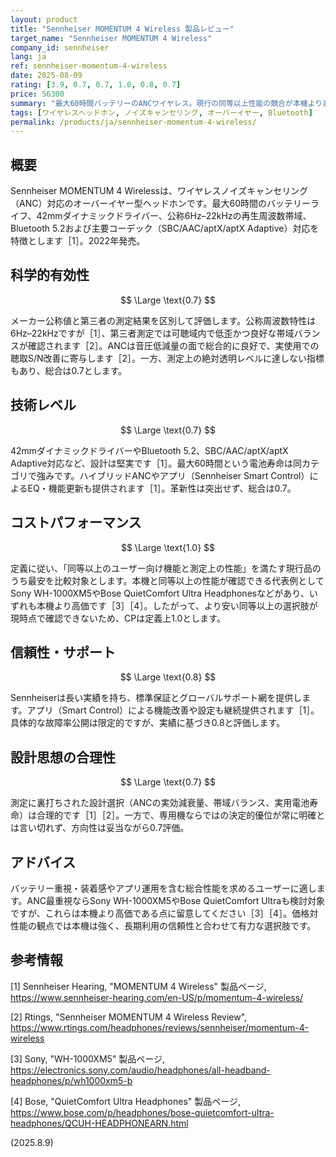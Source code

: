 ```yaml
---
layout: product
title: "Sennheiser MOMENTUM 4 Wireless 製品レビュー"
target_name: "Sennheiser MOMENTUM 4 Wireless"
company_id: sennheiser
lang: ja
ref: sennheiser-momentum-4-wireless
date: 2025-08-09
rating: [3.9, 0.7, 0.7, 1.0, 0.8, 0.7]
price: 56300
summary: "最大60時間バッテリーのANCワイヤレス。現行の同等以上性能の競合が本機より高価なため、定義上のCPは高い"
tags: [ワイヤレスヘッドホン, ノイズキャンセリング, オーバーイヤー, Bluetooth]
permalink: /products/ja/sennheiser-momentum-4-wireless/
---
```


## 概要

Sennheiser MOMENTUM 4 Wirelessは、ワイヤレスノイズキャンセリング（ANC）対応のオーバーイヤー型ヘッドホンです。最大60時間のバッテリーライフ、42mmダイナミックドライバー、公称6Hz–22kHzの再生周波数帯域、Bluetooth 5.2および主要コーデック（SBC/AAC/aptX/aptX Adaptive）対応を特徴とします［1］。2022年発売。

## 科学的有効性

$$ \Large \text{0.7} $$

メーカー公称値と第三者の測定結果を区別して評価します。公称周波数特性は6Hz–22kHzですが［1］、第三者測定では可聴域内で低歪かつ良好な帯域バランスが確認されます［2］。ANCは音圧低減量の面で総合的に良好で、実使用での聴取S/N改善に寄与します［2］。一方、測定上の絶対透明レベルに達しない指標もあり、総合は0.7とします。

## 技術レベル

$$ \Large \text{0.7} $$

42mmダイナミックドライバーやBluetooth 5.2、SBC/AAC/aptX/aptX Adaptive対応など、設計は堅実です［1］。最大60時間という電池寿命は同カテゴリで強みです。ハイブリッドANCやアプリ（Sennheiser Smart Control）によるEQ・機能更新も提供されます［1］。革新性は突出せず、総合は0.7。

## コストパフォーマンス

$$ \Large \text{1.0} $$

定義に従い、「同等以上のユーザー向け機能と測定上の性能」を満たす現行品のうち最安を比較対象とします。本機と同等以上の性能が確認できる代表例としてSony WH-1000XM5やBose QuietComfort Ultra Headphonesなどがあり、いずれも本機より高価です［3］［4］。したがって、より安い同等以上の選択肢が現時点で確認できないため、CPは定義上1.0とします。

## 信頼性・サポート

$$ \Large \text{0.8} $$

Sennheiserは長い実績を持ち、標準保証とグローバルサポート網を提供します。アプリ（Smart Control）による機能改善や設定も継続提供されます［1］。具体的な故障率公開は限定的ですが、実績に基づき0.8と評価します。

## 設計思想の合理性

$$ \Large \text{0.7} $$

測定に裏打ちされた設計選択（ANCの実効減衰量、帯域バランス、実用電池寿命）は合理的です［1］［2］。一方で、専用機ならではの決定的優位が常に明確とは言い切れず、方向性は妥当ながら0.7評価。

## アドバイス

バッテリー重視・装着感やアプリ運用を含む総合性能を求めるユーザーに適します。ANC最重視ならSony WH-1000XM5やBose QuietComfort Ultraも検討対象ですが、これらは本機より高価である点に留意してください［3］［4］。価格対性能の観点では本機は強く、長期利用の信頼性と合わせて有力な選択肢です。

## 参考情報

[1] Sennheiser Hearing, "MOMENTUM 4 Wireless" 製品ページ, https://www.sennheiser-hearing.com/en-US/p/momentum-4-wireless/

[2] Rtings, "Sennheiser MOMENTUM 4 Wireless Review", https://www.rtings.com/headphones/reviews/sennheiser/momentum-4-wireless

[3] Sony, "WH-1000XM5" 製品ページ, https://electronics.sony.com/audio/headphones/all-headband-headphones/p/wh1000xm5-b

[4] Bose, "QuietComfort Ultra Headphones" 製品ページ, https://www.bose.com/p/headphones/bose-quietcomfort-ultra-headphones/QCUH-HEADPHONEARN.html
 
(2025.8.9)